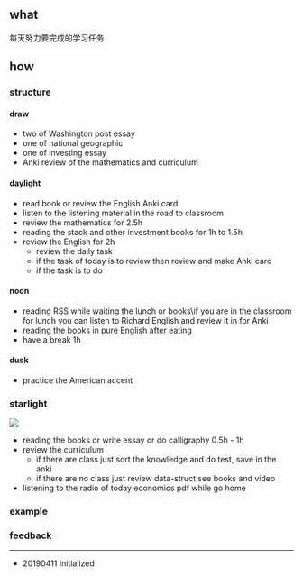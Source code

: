 ## what

每天努力要完成的学习任务

## how

### structure

#### draw 

- two of Washington post essay 
- one of national geographic 
- one of investing essay 
- Anki review of the mathematics and curriculum 

#### daylight

- read book or review the English Anki card 
- listen to the listening material in the road to classroom 
- review the mathematics for 2.5h  
- reading the stack and other investment books for 1h to 1.5h
- review the English for 2h 
  - review the daily task 
  - if the task of today is to review then review and make Anki card  
  - if the task is to do 

#### noon 

- reading RSS while waiting the lunch or books\if you are in the classroom  for lunch you can listen to Richard English and review it in for Anki  
- reading the books in pure English after eating 
- have a break 1h

#### dusk

- practice the American accent 

### starlight 

![](http://cdn.xranzhao.cn/night.jpg)

- reading the books or write essay or do calligraphy 0.5h - 1h
- review the curriculum  
  - if there are class just sort the knowledge and do test, save in the anki 
  - if there are no class just review data-struct see books and video  
- listening to the radio of today economics pdf while go home 

### example

### feedback

------

- 20190411 Initialized